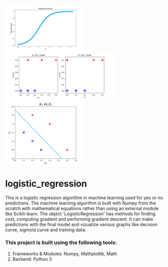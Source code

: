 <img align="left" width="250" alt="sigmoid graph" src="https://github.com/SrimanPolusani/logistic_regression/blob/master/sigmoid_graph.png?raw=true">
<img align="middle" width="350" alt="xi vs ytrain" src="https://github.com/SrimanPolusani/logistic_regression/blob/master/xtrain_vs_ytrain.png?raw=true">
<br>
<img align="middle" width="250" alt="final result" src="https://github.com/SrimanPolusani/logistic_regression/blob/master/decision_curve.png?raw=true">

<h1>logistic_regression</h1>
<p>This is a logistic regression algorithm in machine learning used for yes or no predictions. The machine learning algorithm is built with Numpy from the scratch with mathematical equations rather than using an external module like Scikit-learn. The object 'LogisticRegression' has methods for finding cost, computing gradient and performing gradient descent. It can make predictions with the final model and vizualize various graphs like decision curve, sigmoid curve and training data.</p>
<h3>This project is built using the following tools:</h3>
<ol>
  <li>Frameworks & Modules: Numpy, Mathplotlib, Math</li>
  <li>Backend: Python 3</li>
</ol>
